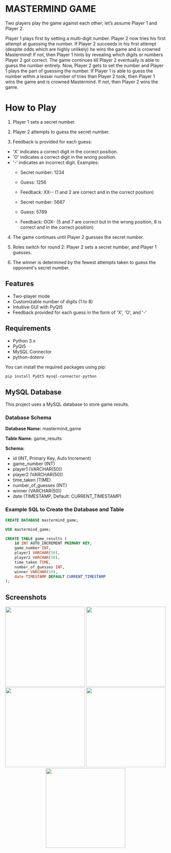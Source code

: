 # MASTERMIND GAME

Two players play the game against each other; let’s assume Player 1 and Player 2.

Player 1 plays first by setting a multi-digit number.
Player 2 now tries his first attempt at guessing the number.
If Player 2 succeeds in his first attempt (despite odds which are highly unlikely) he wins the game and is crowned Mastermind! If not, then Player 1 hints by revealing which digits or numbers Player 2 got correct.
The game continues till Player 2 eventually is able to guess the number entirely.
Now, Player 2 gets to set the number and Player 1 plays the part of guessing the number.
If Player 1 is able to guess the number within a lesser number of tries than Player 2 took, then Player 1 wins the game and is crowned Mastermind.
If not, then Player 2 wins the game.

# How to Play
1. Player 1 sets a secret number.

2. Player 2 attempts to guess the secret number.

3. Feedback is provided for each guess:

- 'X' indicates a correct digit in the correct position.
- 'O' indicates a correct digit in the wrong position.
- '-' indicates an incorrect digit.
  Examples:
  * Secret number: 1234
  * Guess: 1256
  * Feedback: XX-- (1 and 2 are correct and in the correct position)

  * Secret number: 5687
  * Guess: 5789
  * Feedback: OOX- (5 and 7 are correct but in the wrong position, 8 is correct and in the correct position)
4. The game continues until Player 2 guesses the secret number.

5. Roles switch for round 2: Player 2 sets a secret number, and Player 1 guesses.

6. The winner is determined by the fewest attempts taken to guess the opponent's secret number.

## Features

- Two-player mode
- Customizable number of digits (1 to 8)
- Intuitive GUI with PyQt5
- Feedback provided for each guess in the form of 'X', 'O', and '-'

## Requirements

- Python 3.x
- PyQt5
- MySQL Connector
- python-dotenv


You can install the required packages using pip:

```sh
pip install PyQt5 mysql-connector-python
```

## MySQL Database

This project uses a MySQL database to store game results.

### Database Schema

**Database Name:** mastermind_game

**Table Name:** game_results

**Schema:**
- id (INT, Primary Key, Auto Increment)
- game_number (INT)
- player1 (VARCHAR(50))
- player2 (VARCHAR(50))
- time_taken (TIME)
- number_of_guesses (INT)
- winner (VARCHAR(50))
- date (TIMESTAMP, Default: CURRENT_TIMESTAMP)

### Example SQL to Create the Database and Table

```sql
CREATE DATABASE mastermind_game;

USE mastermind_game;

CREATE TABLE game_results (
    id INT AUTO_INCREMENT PRIMARY KEY,
    game_number INT,
    player1 VARCHAR(50),
    player2 VARCHAR(50),
    time_taken TIME,
    number_of_guesses INT,
    winner VARCHAR(50),
    date TIMESTAMP DEFAULT CURRENT_TIMESTAMP
);
```

## Screenshots 
<p align="center">
  <img src="Screenshot 1.png" width="250" />
  <img src="Screenshot 2.png" width="250" />
  <img src="Screenshot 3.png" width="250" />  
  <img src="Screenshot 4.png" width="250" />
  <img src="Screenshot 5.png" width="250" />
</p>
